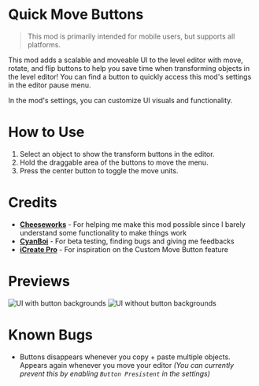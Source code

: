 # Quick Move Buttons

> <cg>This mod is primarily intended for mobile users, but supports all platforms.</c>

This mod adds a scalable and moveable UI to the level editor with move, rotate, and flip buttons to help you save time when transforming objects in the level editor! You can find a button to quickly access this mod's settings in the editor pause menu.

In the mod's settings, you can customize UI visuals and functionality.

# How to Use
1. Select an object to show the transform buttons in the editor.
2. Hold the draggable area of the buttons to move the menu.
3. Press the center button to toggle the move units.

# Credits
- **[Cheeseworks](user:6408873)** - For helping me make this mod possible since I barely understand some functionality to make things work
- **[CyanBoi](user:14497367)** - For beta testing, finding bugs and giving me feedbacks
- **[iCreate Pro](https://icreate.pro/)** - For inspiration on the Custom Move Button feature

# Previews
![UI with button backgrounds](arcticwoof.quickmovebuttons/preview-1.png)
![UI without button backgrounds](arcticwoof.quickmovebuttons/preview-2.png)

# Known Bugs
- Buttons disappears whenever you copy + paste multiple objects. Appears again whenever you move your editor 
*(You can currently prevent this by enabling `Button Presistent` in the settings)*